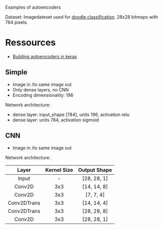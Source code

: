 Examples of autoencoders

Dataset: Imagedateset used for [doodle classification](https://github.com/goepfert/MachineLearning/tree/master/neural_network/examples/doodle). 28x28 bitmaps with 784 pixels.

# Ressources

- [Building autoencoders in keras](https://blog.keras.io/building-autoencoders-in-keras.html)

## Simple

- Image in /to same image out
- Only dense layers, no CNN
- Encoding dimensionality: 196

Network architecture:
- dense layer: input_shape [784], units 196, activation relu
- dense layer: units 784, activation sigmoid

## CNN

- Image in /to same image out

Network architecture:

|    Layer    | Kernel Size | Output Shape |
| :---------: | :---------: | :----------: |
|    Input    |      -      | [28, 28, 1]  |
|   Conv2D    |     3x3     | [14, 14, 8]  |
|   Conv2D    |     3x3     |  [7, 7, 4]   |
| Conv2DTrans |     3x3     | [14, 14, 4]  |
| Conv2DTrans |     3x3     | [28, 28, 8]  |
|   Conv2D    |     3x3     | [28, 28, 1]  |
